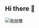 ## Hi there 👋
![我就爛](https://www.google.com/url?sa=i&url=https%3A%2F%2Fonepage.nownews.com%2Fnews%2F1002423&psig=AOvVaw1XXiMm1NGwhrZj7Ymt8dYV&ust=1740053350935000&source=images&cd=vfe&opi=89978449&ved=0CBQQjRxqFwoTCIiEpv7Zz4sDFQAAAAAdAAAAABAE)
<!--
**LreR/LreR** is a ✨ _special_ ✨ repository because its `README.md` (this file) appears on your GitHub profile.

Here are some ideas to get you started:

- 🔭 I’m currently working on ...
- 🌱 I’m currently learning ...
- 👯 I’m looking to collaborate on ...
- 🤔 I’m looking for help with ...
- 💬 Ask me about ...
- 📫 How to reach me: ...
- 😄 Pronouns: ...
- ⚡ Fun fact: ...
-->
